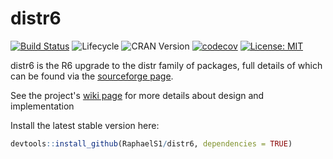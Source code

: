 # distr6

[![Build Status](https://travis-ci.com/RaphaelS1/distr6.svg?token=evqgQ9bSLhPJ5w9ZLKHR&branch=master)](https://travis-ci.com/RaphaelS1/distr6)
![Lifecycle](https://img.shields.io/badge/lifecycle-experimental-orange.svg)
![CRAN Version](http://www.r-pkg.org/badges/version/distr6)
[![codecov](https://codecov.io/gh/RaphaelS1/distr6/branch/master/graph/badge.svg)](https://codecov.io/gh/RaphaelS1/distr6)
[![License: MIT](https://img.shields.io/badge/License-MIT-yellow.svg)](https://opensource.org/licenses/MIT)


distr6 is the R6 upgrade to the distr family of packages, full details of which can be found via the [sourceforge page](http://distr.r-forge.r-project.org/).

See the project's [wiki page](https://github.com/RaphaelS1/distr6/wiki) for more details about design and implementation


Install the latest stable version here:
````R
devtools::install_github(RaphaelS1/distr6, dependencies = TRUE)
````
